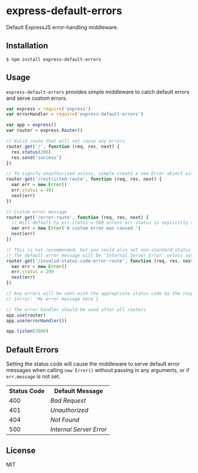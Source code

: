 # express-default-errors
Default ExpressJS error-handling middleware.

## Installation
	$ npm install express-default-errors

## Usage

`express-default-errors` provides simple middleware to catch default errors and serve custom errors.

```js
var express = require('express')
var errorHandler = require('express-default-errors')

var app = express()
var router = express.Router()

// Valid route that will not cause any errors
router.get('/', function (req, res, next) {
  res.status(200)
  res.send('success')
})

// To signify unauthorized access, simple create a new Error object with status = 401
router.get('/restricted-route', function (req, res, next) {
  var err = new Error()
  err.status = 401
  next(err)
})

// Custom error message
router.get('/error-route', function (req, res, next) {
  // Will default to err.status = 500 unless err.status is explicitly set
  var err = new Error('A custom error was caused.')
  next(err)
})

// This is not recommended, but you could also set non-standard status codes.
// The default error message will be 'Internal Server Error' unless set.
router.get('/invalid-status-code-error-route', function (req, res, next) {
  var err = new Error()
  err.status = 299
  next(err)
})

// Any errors will be sent with the appropriate status code by the response object as:
// {error: 'My error message here'}

// The error handler should be used after all routers
app.use(router)
app.use(errorHandler())

app.listen(3000)
```

## Default Errors

Setting the status code will cause the middleware to serve default error messages when calling `new Error()` without passing in any arguments, or if `err.message` is not set.

<table>
	<tr><th>Status Code</th><th>Default Message</th></tr>
  <tr><td>400</td><td><em>Bad Request</em></td></tr>
  <tr><td>401</td><td><em>Unauthorized</em></td></tr>
	<tr><td>404</td><td><em>Not Found</em></td></tr>
	<tr><td>500</td><td><em>Internal Server Error</em></td></tr>
</table>

## License
MIT
